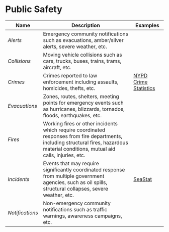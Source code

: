 # Public Safety

| Name            | Description                                                                                                                                                                             | Examples                                                                                                    |
| --------------- | --------------------------------------------------------------------------------------------------------------------------------------------------------------------------------------- | ----------------------------------------------------------------------------------------------------------- |
| _Alerts_        | Emergency community notifications such as evacuations, amber/silver alerts, severe weather, etc.                                                                                        |                                                                                                             |
| _Collisions_    | Moving vehicle collisions such as cars, trucks, buses, trains, trams, aircraft, etc.                                                                                                    |                                                                                                             |
| _Crimes_        | Crimes reported to law enforcement including assaults, homicides, thefts, etc.                                                                                                          | [NYPD Crime Statistics](https://www.nyc.gov/site/nypd/stats/crime-statistics/crime-statistics-landing.page) |
| _Evacuations_   | Zones, routes, shelters, meeting points for emergency events such as hurricanes, blizzards, tornados, floods, earthquakes, etc.                                                         |                                                                                                             |
| _Fires_         | Working fires or other incidents which require coordinated responses from fire departments, including structural fires, hazardous material conditions, mutual aid calls, injuries, etc. |                                                                                                             |
| _Incidents_     | Events that may require significantly coordinated response from multiple government agencies, such as oil spills, structural collapses, severe weather, etc.                            | [SeaStat](https://data.seattle.gov/)                                                                        |
| _Notifications_ | Non-emergency community notifications such as traffic warnings, awareness campaigns, etc.                                                                                               |                                                                                                             |
